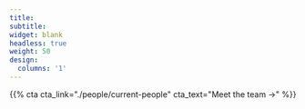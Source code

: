 ```yaml
---
title:
subtitle:
widget: blank
headless: true
weight: 50
design:
  columns: '1'
---
```


{{% cta cta_link="./people/current-people" cta_text="Meet the team →" %}}
